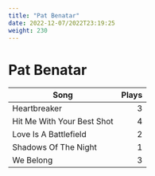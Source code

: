 ```yaml
---
title: "Pat Benatar"
date: 2022-12-07/2022T23:19:25
weight: 230
---
```


# Pat Benatar

 Song | Plays 
----- | -----:
Heartbreaker | 3
Hit Me With Your Best Shot | 4
Love Is A Battlefield | 2
Shadows Of The Night | 1
We Belong | 3
